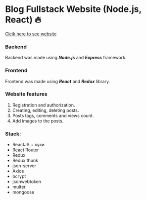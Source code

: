 # Blog Fullstack Website (Node.js, React) :fire:

[Clcik here to see website](https://ekzis-blog.vercel.app/)

### Backend

Backend was made using ___Node.js___ and ___Express___ framework.

### Frontend

Frontend was made using ___React___ and ___Redux___ library.

### Website features

1. Registration and authorization.
2. Creating, editing, deleting posts.
3. Posts tags, comments and views count.
4. Add images to the posts.

### Stack:

- ReactJS + хуки
- React Router
- Redux
- Redux thunk
- json-server
- Axios
- bcrypt
- jsonwebtoken
- multer
- mongoose
